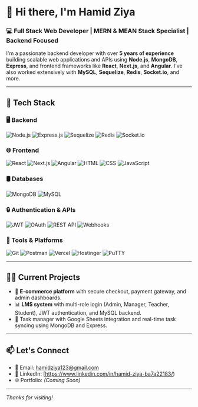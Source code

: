 # 👋 Hi there, I'm Hamid Ziya

### 💻 Full Stack Web Developer | MERN & MEAN Stack Specialist | Backend Focused

I'm a passionate backend developer with over **5 years of experience** building scalable web applications and APIs using **Node.js**, **MongoDB**, **Express**, and frontend frameworks like **React**, **Next.js**, and **Angular**. I’ve also worked extensively with **MySQL**, **Sequelize**, **Redis**, **Socket.io**, and more.

---

## 🚀 Tech Stack

### 🖥️ Backend
![Node.js](https://img.shields.io/badge/Node.js-339933?style=for-the-badge&logo=nodedotjs&logoColor=white)
![Express.js](https://img.shields.io/badge/Express.js-000000?style=for-the-badge&logo=express&logoColor=white)
![Sequelize](https://img.shields.io/badge/Sequelize-52B0E7?style=for-the-badge&logo=sequelize&logoColor=white)
![Redis](https://img.shields.io/badge/Redis-DC382D?style=for-the-badge&logo=redis&logoColor=white)
![Socket.io](https://img.shields.io/badge/Socket.io-010101?style=for-the-badge&logo=socketdotio&logoColor=white)

### 🌐 Frontend
![React](https://img.shields.io/badge/React-20232A?style=for-the-badge&logo=react&logoColor=61DAFB)
![Next.js](https://img.shields.io/badge/Next.js-000000?style=for-the-badge&logo=nextdotjs&logoColor=white)
![Angular](https://img.shields.io/badge/Angular-DD0031?style=for-the-badge&logo=angular&logoColor=white)
![HTML](https://img.shields.io/badge/HTML5-E34F26?style=for-the-badge&logo=html5&logoColor=white)
![CSS](https://img.shields.io/badge/CSS3-1572B6?style=for-the-badge&logo=css3&logoColor=white)
![JavaScript](https://img.shields.io/badge/JavaScript-F7DF1E?style=for-the-badge&logo=javascript&logoColor=black)

### 🛢️ Databases
![MongoDB](https://img.shields.io/badge/MongoDB-4EA94B?style=for-the-badge&logo=mongodb&logoColor=white)
![MySQL](https://img.shields.io/badge/MySQL-00758F?style=for-the-badge&logo=mysql&logoColor=white)

### 🔒 Authentication & APIs
![JWT](https://img.shields.io/badge/JWT-000000?style=for-the-badge&logo=jsonwebtokens&logoColor=white)
![OAuth](https://img.shields.io/badge/OAuth-0076D6?style=for-the-badge&logo=oauth&logoColor=white)
![REST API](https://img.shields.io/badge/REST%20API-02569B?style=for-the-badge&logo=fastapi&logoColor=white)
![Webhooks](https://img.shields.io/badge/Webhooks-000000?style=for-the-badge&logo=webhooks&logoColor=white)

### 🧰 Tools & Platforms
![Git](https://img.shields.io/badge/Git-F05032?style=for-the-badge&logo=git&logoColor=white)
![Postman](https://img.shields.io/badge/Postman-FF6C37?style=for-the-badge&logo=postman&logoColor=white)
![Vercel](https://img.shields.io/badge/Vercel-000000?style=for-the-badge&logo=vercel&logoColor=white)
![Hostinger](https://img.shields.io/badge/Hostinger-673AB7?style=for-the-badge&logoColor=white)
![PuTTY](https://img.shields.io/badge/PuTTY-00BFFF?style=for-the-badge&logo=putty&logoColor=white)

---

## 👨‍💻 Current Projects

- 🎯 **E-commerce platform** with secure checkout, payment gateway, and admin dashboards.
- 📊 **LMS system** with multi-role login (Admin, Manager, Teacher, Student), JWT authentication, and MySQL backend.
- 🧠 Task manager with Google Sheets integration and real-time task syncing using MongoDB and Express.

---

## 📫 Let's Connect

- 📧 Email: [hamidziya123@gmail.com](mailto:hamidziya123@gmail.com)
- 💼 LinkedIn: [https://www.linkedin.com/in/hamid-ziya-ba7a22183/)
- 🌐 Portfolio: *(Coming Soon)*


---

_Thanks for visiting!_

